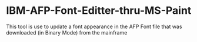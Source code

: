 # IBM-AFP-Font-Editter-thru-MS-Paint
This tool is use to update a font appearance in the AFP Font file that was downloaded (in Binary Mode) from the mainframe

